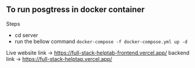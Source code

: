 ## To run posgtress in docker container
Steps
- cd server
- run the bellow command 
`docker-compose -f docker-compose.yml up -d`

Live website link -> https://full-stack-helptab-frontend.vercel.app/
backend link -> https://full-stack-helptap.vercel.app/
